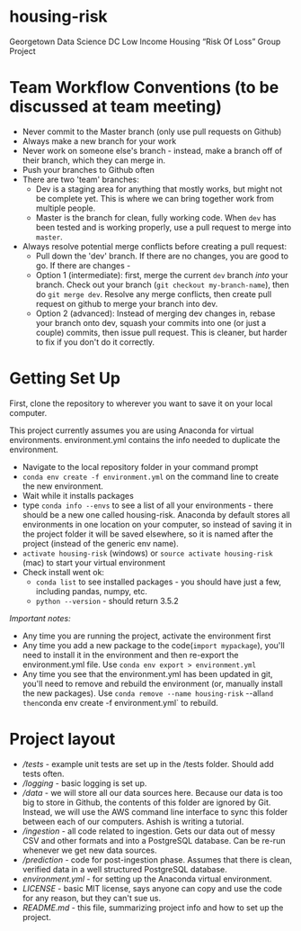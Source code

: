 # housing-risk
Georgetown Data Science DC Low Income Housing “Risk Of Loss” Group Project

# Team Workflow Conventions (to be discussed at team meeting)
* Never commit to the Master branch (only use pull requests on Github)
* Always make a new branch for your work
* Never work on someone else's branch - instead, make a branch off of their branch, which they can merge in.
* Push your branches to Github often
* There are two 'team' branches:
  * Dev is a staging area for anything that mostly works, but might not be complete yet. This is where we can bring together work from multiple people. 
  * Master is the branch for clean, fully working code. When `dev` has been tested and is working properly, use a pull request to merge into `master`.
* Always resolve potential merge conflicts before creating a pull request:
  * Pull down the 'dev' branch. If there are no changes, you are good to go. If there are changes -
  * Option 1 (intermediate): first, merge the current `dev` branch *into* your branch. Check out your branch (`git checkout my-branch-name`), then do `git merge dev`. Resolve any merge conflicts, then create pull request on github to merge your branch into dev.
  * Option 2 (advanced): Instead of merging dev changes in, rebase your branch onto dev, squash your commits into one (or just a couple) commits, then issue pull request. This is cleaner, but harder to fix if you don't do it correctly. 


# Getting Set Up
First, clone the repository to wherever you want to save it on your local computer.

This project currently assumes you are using Anaconda for virtual environments. environment.yml contains the info needed to duplicate the environment.

* Navigate to the local repository folder in your command prompt
* `conda env create -f environment.yml` on the command line to create the new environment. 
* Wait while it installs packages
* type `conda info --envs` to see a list of all your environments - there should be a new one called housing-risk. Anaconda by default stores all environments in one location on your computer, so instead of saving it in the project folder it will be saved elsewhere, so it is named after the project (instead of the generic env name).
* `activate housing-risk` (windows) or `source activate housing-risk` (mac) to start your virtual environment
* Check install went ok:
  * `conda list` to see installed packages - you should have just a few, including pandas, numpy, etc.
  * `python --version` - should return 3.5.2

*Important notes:*
* Any time you are running the project, activate the environment first
* Any time you add a new package to the code(`import mypackage`), you'll need to install it in the environment and then re-export the environment.yml file. Use `conda env export > environment.yml`
* Any time you see that the environment.yml has been updated in git, you'll need to remove and rebuild the environment (or, manually install the new packages). Use `conda remove --name housing-risk` --all` and then `conda env create -f environment.yml` to rebuild. 


# Project layout
* */tests* - example unit tests are set up in the /tests folder. Should add tests often.
* */logging* - basic logging is set up. 
* */data* - we will store all our data sources here. Because our data is too big to store in Github, the contents of this folder are ignored by Git. Instead, we will use the AWS command line interface to sync this folder between each of our computers. Ashish is writing a tutorial. 
* */ingestion* - all code related to ingestion. Gets our data out of messy CSV and other formats and into a PostgreSQL database. Can be re-run whenever we get new data sources. 
* */prediction* - code for post-ingestion phase. Assumes that there is clean, verified data in a well structured PostgreSQL database. 
* *environment.yml* - for setting up the Anaconda virtual environment.
* *LICENSE* - basic MIT license, says anyone can copy and use the code for any reason, but they can't sue us.
* *README.md* - this file, summarizing project info and how to set up the project.
